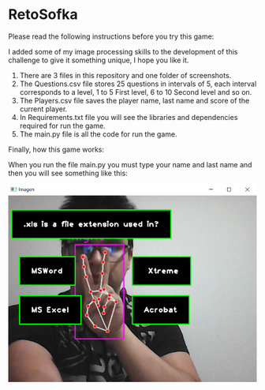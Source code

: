 # RetoSofka
Please read the following instructions before you try this game:

I added some of my image processing skills to the development of this challenge to give it something unique, I hope you like it.

1. There are 3 files in this repository and one folder of screenshots.
2. The Questions.csv file stores 25 questions in intervals of 5, each interval corresponds to a level, 1 to 5 First level, 6 to 10 Second level and so on.
3. The Players.csv file saves the player name, last name and score of the current player.
4. In Requirements.txt file you will see the libraries and dependencies required for run the game.
5. The main.py file is all the code for run the game.

Finally, how this game works:

When you run the file main.py you must type your name and last name and then you will see something like this:

![alt text](https://github.com/johanramirez91/RetoSofka/blob/main/Images/Screen1.png)

